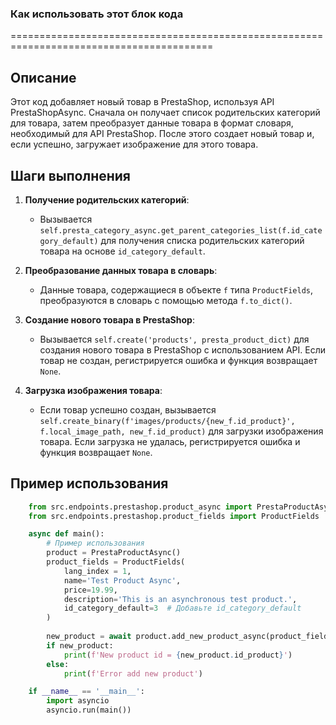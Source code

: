 ### Как использовать этот блок кода
=========================================================================================

Описание
-------------------------
Этот код добавляет новый товар в PrestaShop, используя API PrestaShopAsync. Сначала он получает список родительских категорий для товара, затем преобразует данные товара в формат словаря, необходимый для API PrestaShop. После этого создает новый товар и, если успешно, загружает изображение для этого товара.

Шаги выполнения
-------------------------
1. **Получение родительских категорий**:
   - Вызывается `self.presta_category_async.get_parent_categories_list(f.id_category_default)` для получения списка родительских категорий товара на основе `id_category_default`.

2. **Преобразование данных товара в словарь**:
   - Данные товара, содержащиеся в объекте `f` типа `ProductFields`, преобразуются в словарь с помощью метода `f.to_dict()`.

3. **Создание нового товара в PrestaShop**:
   - Вызывается `self.create('products', presta_product_dict)` для создания нового товара в PrestaShop с использованием API. Если товар не создан, регистрируется ошибка и функция возвращает `None`.

4. **Загрузка изображения товара**:
   - Если товар успешно создан, вызывается `self.create_binary(f'images/products/{new_f.id_product}', f.local_image_path, new_f.id_product)` для загрузки изображения товара. Если загрузка не удалась, регистрируется ошибка и функция возвращает `None`.

Пример использования
-------------------------

```python
    from src.endpoints.prestashop.product_async import PrestaProductAsync
    from src.endpoints.prestashop.product_fields import ProductFields

    async def main():
        # Пример использования
        product = PrestaProductAsync()
        product_fields = ProductFields(
            lang_index = 1,
            name='Test Product Async',
            price=19.99,
            description='This is an asynchronous test product.',
            id_category_default=3  # Добавьте id_category_default
        )
        
        new_product = await product.add_new_product_async(product_fields)
        if new_product:
            print(f'New product id = {new_product.id_product}')
        else:
            print(f'Error add new product')

    if __name__ == '__main__':
        import asyncio
        asyncio.run(main())